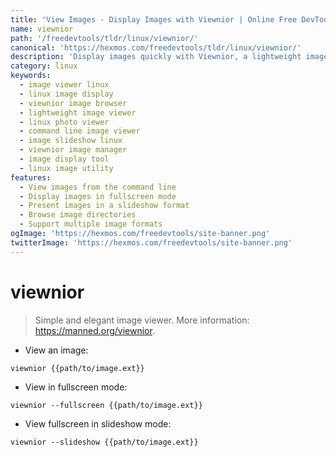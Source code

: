 ```yaml
---
title: 'View Images - Display Images with Viewnior | Online Free DevTools by Hexmos'
name: viewnior
path: '/freedevtools/tldr/linux/viewnior/'
canonical: 'https://hexmos.com/freedevtools/tldr/linux/viewnior/'
description: 'Display images quickly with Viewnior, a lightweight image viewer for Linux. Browse photos, view slideshows, and manage image collections easily. Free online tool, no registration required.'
category: linux
keywords:
  - image viewer linux
  - linux image display
  - viewnior image browser
  - lightweight image viewer
  - linux photo viewer
  - command line image viewer
  - image slideshow linux
  - viewnior image manager
  - image display tool
  - linux image utility
features:
  - View images from the command line
  - Display images in fullscreen mode
  - Present images in a slideshow format
  - Browse image directories
  - Support multiple image formats
ogImage: 'https://hexmos.com/freedevtools/site-banner.png'
twitterImage: 'https://hexmos.com/freedevtools/site-banner.png'
---
```


# viewnior

> Simple and elegant image viewer.
> More information: <https://manned.org/viewnior>.

- View an image:

`viewnior {{path/to/image.ext}}`

- View in fullscreen mode:

`viewnior --fullscreen {{path/to/image.ext}}`

- View fullscreen in slideshow mode:

`viewnior --slideshow {{path/to/image.ext}}`
